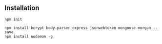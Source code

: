 ## Installation 


```
npm init

npm install bcrypt body-parser express jsonwebtoken mongoose morgan --save
npm install nodemon -g
```